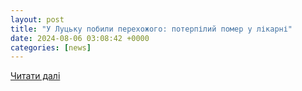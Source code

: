 ```yaml
---
layout: post
title: "У Луцьку побили перехожого: потерпілий помер у лікарні"
date: 2024-08-06 03:08:42 +0000
categories: [news]
---
```


[Читати далі](https://zahid.espreso.tv/novyny-volyni-u-lutsku-zlovmisnik-pobiv-i-obkrav-perekhozhogo-poterpiliy-pomer-u-likarni)
